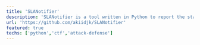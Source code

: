 ```yaml
---
title: 'SLANotifier'
description: 'SLANotifier is a tool written in Python to report the status of the CyberChallenge A/D services that I developed for the UNISA team, the tool was initially born only as a pop-up notification tool that signals when a service goes down  '
url: 'https://github.com/akiidjk/SLANotifier'
featured: true
techs: ['python','ctf','attack-defense']
---
```



